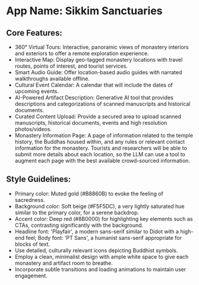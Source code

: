 # **App Name**: Sikkim Sanctuaries

## Core Features:

- 360° Virtual Tours: Interactive, panoramic views of monastery interiors and exteriors to offer a remote exploration experience.
- Interactive Map: Display geo-tagged monastery locations with travel routes, points of interest, and tourist services.
- Smart Audio Guide: Offer location-based audio guides with narrated walkthroughs available offline.
- Cultural Event Calendar: A calendar that will include the dates of upcoming events.
- AI-Powered Artifact Description: Generative AI tool that provides descriptions and categorizations of scanned manuscripts and historical documents.
- Curated Content Upload: Provide a secured area to upload scanned manuscripts, historical documents, events and high resolution photos/videos.
- Monastery Information Page: A page of information related to the temple history, the Buddhas housed within, and any rules or relevant contact information for the monastery. Tourists and researchers will be able to submit more details about each location, so the LLM can use a tool to augment each page with the best available crowd-sourced information.

## Style Guidelines:

- Primary color: Muted gold (#B8860B) to evoke the feeling of sacredness.
- Background color: Soft beige (#F5F5DC), a very lightly saturated hue similar to the primary color, for a serene backdrop.
- Accent color: Deep red (#8B0000) for highlighting key elements such as CTAs, contrasting significantly with the background.
- Headline font: 'Playfair', a modern sans-serif similar to Didot with a high-end feel; Body font: 'PT Sans', a humanist sans-serif appropriate for blocks of text.
- Use detailed, culturally relevant icons depicting Buddhist symbols.
- Employ a clean, minimalist design with ample white space to give each monastery and artifact room to breathe.
- Incorporate subtle transitions and loading animations to maintain user engagement.